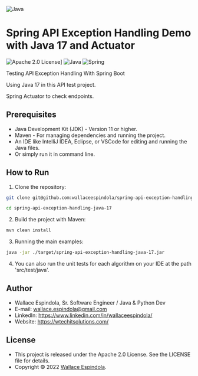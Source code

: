 ![Java](https://cdn.icon-icons.com/icons2/2699/PNG/512/java_logo_icon_168609.png)

# Spring API Exception Handling Demo with Java 17 and Actuator

![Apache 2.0 License](https://img.shields.io/badge/License-Apache2.0-orange.svg)]
![Java](https://img.shields.io/badge/Built_with-Java-blue)
![Spring](https://img.shields.io/badge/Powered_by-Spring-green)

Testing API Exception Handling With Spring Boot

Using Java 17 in this API test project.

Spring Actuator to check endpoints.


## Prerequisites

* Java Development Kit (JDK) - Version 11 or higher.
* Maven - For managing dependencies and running the project.
* An IDE like IntelliJ IDEA, Eclipse, or VSCode for editing and running the Java
  files.
* Or simply run it in command line.

## How to Run

1. Clone the repository:

```bash
git clone git@github.com:wallaceespindola/spring-api-exception-handling-java-17.git

cd spring-api-exception-handling-java-17
```

2. Build the project with Maven:

```bash
mvn clean install
```

3. Running the main examples:

```bash
java -jar ./target/spring-api-exception-handling-java-17.jar
```

4. You can also run the unit tests for each algorithm on your IDE at the path 'src/test/java'.

## Author

* Wallace Espindola, Sr. Software Engineer / Java & Python Dev 
* E-mail: wallace.espindola@gmail.com
* LinkedIn: https://www.linkedin.com/in/wallaceespindola/
* Website: https://wtechitsolutions.com/

## License

* This project is released under the Apache 2.0 License. See the LICENSE file for details.
* Copyright © 2022 [Wallace Espindola](https://github.com/wallaceespindola/).

